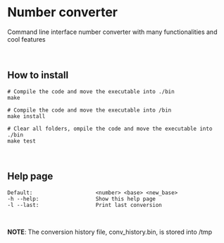 # Number converter

Command line interface number converter with many functionalities and cool features

<br />

## How to install

```shell
# Compile the code and move the executable into ./bin
make

# Compile the code and move the executable into /bin
make install

# Clear all folders, ompile the code and move the executable into ./bin
make test

```

<br />

## Help page
```shell
Default:					<number> <base> <new_base> 
-h --help:					Show this help page
-l --last:					Print last conversion 
```
<br />

**NOTE**: The conversion history file, conv_history.bin, is stored into /tmp 